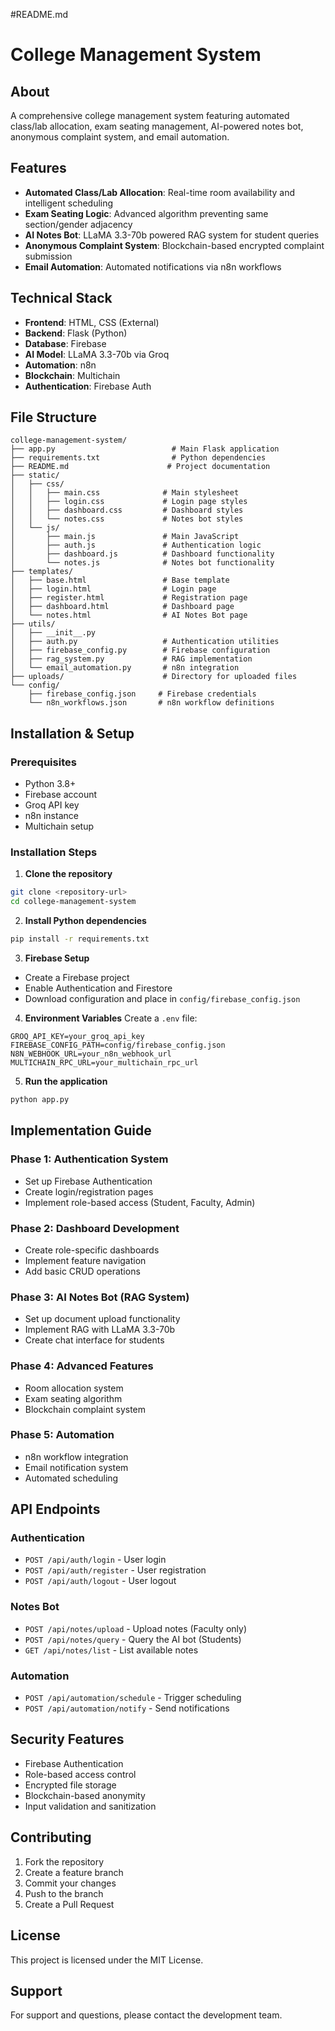 #README.md

# College Management System

## About
A comprehensive college management system featuring automated class/lab allocation, exam seating management, AI-powered notes bot, anonymous complaint system, and email automation.

## Features
- **Automated Class/Lab Allocation**: Real-time room availability and intelligent scheduling
- **Exam Seating Logic**: Advanced algorithm preventing same section/gender adjacency
- **AI Notes Bot**: LLaMA 3.3-70b powered RAG system for student queries
- **Anonymous Complaint System**: Blockchain-based encrypted complaint submission
- **Email Automation**: Automated notifications via n8n workflows

## Technical Stack
- **Frontend**: HTML, CSS (External)
- **Backend**: Flask (Python)
- **Database**: Firebase
- **AI Model**: LLaMA 3.3-70b via Groq
- **Automation**: n8n
- **Blockchain**: Multichain
- **Authentication**: Firebase Auth

## File Structure
```
college-management-system/
├── app.py                          # Main Flask application
├── requirements.txt                # Python dependencies
├── README.md                      # Project documentation
├── static/
│   ├── css/
│   │   ├── main.css              # Main stylesheet
│   │   ├── login.css             # Login page styles
│   │   ├── dashboard.css         # Dashboard styles
│   │   └── notes.css             # Notes bot styles
│   └── js/
│       ├── main.js               # Main JavaScript
│       ├── auth.js               # Authentication logic
│       ├── dashboard.js          # Dashboard functionality
│       └── notes.js              # Notes bot functionality
├── templates/
│   ├── base.html                 # Base template
│   ├── login.html                # Login page
│   ├── register.html             # Registration page
│   ├── dashboard.html            # Dashboard page
│   └── notes.html                # AI Notes Bot page
├── utils/
│   ├── __init__.py
│   ├── auth.py                   # Authentication utilities
│   ├── firebase_config.py        # Firebase configuration
│   ├── rag_system.py             # RAG implementation
│   └── email_automation.py       # n8n integration
├── uploads/                      # Directory for uploaded files
└── config/
    ├── firebase_config.json     # Firebase credentials
    └── n8n_workflows.json       # n8n workflow definitions
```

## Installation & Setup

### Prerequisites
- Python 3.8+
- Firebase account
- Groq API key
- n8n instance
- Multichain setup

### Installation Steps

1. **Clone the repository**
```bash
git clone <repository-url>
cd college-management-system
```

2. **Install Python dependencies**
```bash
pip install -r requirements.txt
```

3. **Firebase Setup**
- Create a Firebase project
- Enable Authentication and Firestore
- Download configuration and place in `config/firebase_config.json`

4. **Environment Variables**
Create a `.env` file:
```
GROQ_API_KEY=your_groq_api_key
FIREBASE_CONFIG_PATH=config/firebase_config.json
N8N_WEBHOOK_URL=your_n8n_webhook_url
MULTICHAIN_RPC_URL=your_multichain_rpc_url
```

5. **Run the application**
```bash
python app.py
```

## Implementation Guide

### Phase 1: Authentication System
- Set up Firebase Authentication
- Create login/registration pages
- Implement role-based access (Student, Faculty, Admin)

### Phase 2: Dashboard Development
- Create role-specific dashboards
- Implement feature navigation
- Add basic CRUD operations

### Phase 3: AI Notes Bot (RAG System)
- Set up document upload functionality
- Implement RAG with LLaMA 3.3-70b
- Create chat interface for students

### Phase 4: Advanced Features
- Room allocation system
- Exam seating algorithm
- Blockchain complaint system

### Phase 5: Automation
- n8n workflow integration
- Email notification system
- Automated scheduling

## API Endpoints

### Authentication
- `POST /api/auth/login` - User login
- `POST /api/auth/register` - User registration
- `POST /api/auth/logout` - User logout

### Notes Bot
- `POST /api/notes/upload` - Upload notes (Faculty only)
- `POST /api/notes/query` - Query the AI bot (Students)
- `GET /api/notes/list` - List available notes

### Automation
- `POST /api/automation/schedule` - Trigger scheduling
- `POST /api/automation/notify` - Send notifications

## Security Features
- Firebase Authentication
- Role-based access control
- Encrypted file storage
- Blockchain-based anonymity
- Input validation and sanitization

## Contributing
1. Fork the repository
2. Create a feature branch
3. Commit your changes
4. Push to the branch
5. Create a Pull Request

## License
This project is licensed under the MIT License.

## Support
For support and questions, please contact the development team.